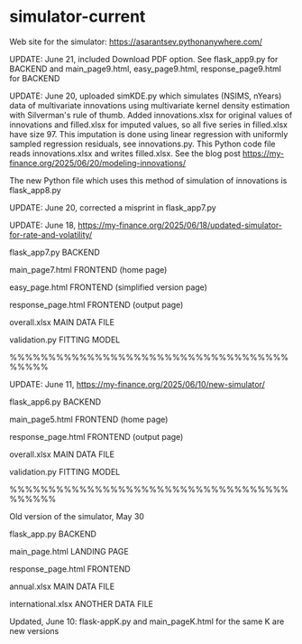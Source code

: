 # simulator-current
Web site for the simulator: https://asarantsev.pythonanywhere.com/

UPDATE: June 21, included Download PDF option. See flask_app9.py for BACKEND and main_page9.html, easy_page9.html, response_page9.html for BACKEND

UPDATE: June 20, uploaded simKDE.py which simulates (NSIMS, nYears) data of multivariate innovations using multivariate kernel density estimation with Silverman's rule of thumb. Added innovations.xlsx for original values of innovations and filled.xlsx for imputed values, so all five series in filled.xlsx have size 97. This imputation is done using linear regression with uniformly sampled regression residuals, see innovations.py. This Python code file reads innovations.xlsx and writes filled.xlsx. See the blog post https://my-finance.org/2025/06/20/modeling-innovations/ 

The new Python file which uses this method of simulation of innovations is flask_app8.py

UPDATE: June 20, corrected a misprint in flask_app7.py

UPDATE: June 18, https://my-finance.org/2025/06/18/updated-simulator-for-rate-and-volatility/

flask_app7.py BACKEND

main_page7.html FRONTEND (home page)

easy_page.html FRONTEND (simplified version page)

response_page.html FRONTEND (output page)

overall.xlsx MAIN DATA FILE

validation.py FITTING MODEL

%%%%%%%%%%%%%%%%%%%%%%%%%%%%%%%%%%%%%%%%%

UPDATE: June 11, https://my-finance.org/2025/06/10/new-simulator/

flask_app6.py BACKEND

main_page5.html FRONTEND (home page)

response_page.html FRONTEND (output page)

overall.xlsx MAIN DATA FILE

validation.py FITTING MODEL

%%%%%%%%%%%%%%%%%%%%%%%%%%%%%%%%%%%%%%%%%%

Old version of the simulator, May 30

flask_app.py BACKEND

main_page.html LANDING PAGE

response_page.html FRONTEND

annual.xlsx MAIN DATA FILE

international.xlsx ANOTHER DATA FILE

Updated, June 10: 
flask-appK.py and main_pageK.html for the same K are new versions
